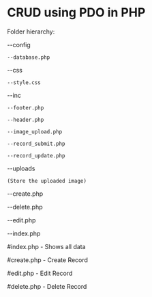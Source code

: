 ﻿# CRUD using PDO in PHP
 
Folder hierarchy:

  --config
  
    --database.php
    
  --css
  
    --style.css
    
  --inc
  
    --footer.php
    
    --header.php
    
    --image_upload.php
    
    --record_submit.php
    
    --record_update.php
    
  --uploads
  
    (Store the uploaded image)
    
  --create.php
  
  --delete.php
  
  --edit.php
  
  --index.php
 
 #index.php - Shows all data 
 
 #create.php - Create Record 
 
 #edit.php - Edit Record 
 
 #delete.php - Delete Record
 
 
